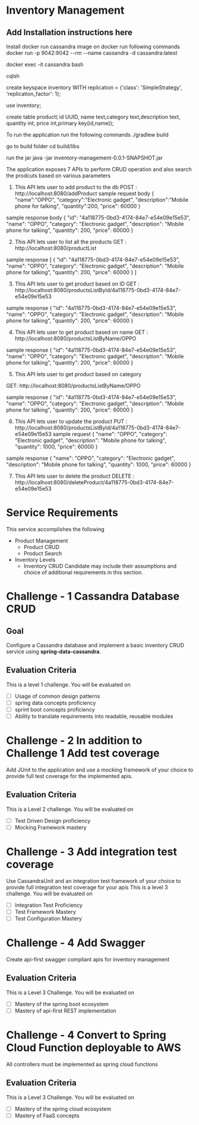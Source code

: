 # Inventory Management

## Add Installation instructions here
 Install docker 
 run cassandra image on docker 
 run following commands
 docker run -p 9042:9042 --rm --name cassandra -d cassandra:latest
 
 docker exec -it cassandra bash
 
 cqlsh
 
 create keyspace inventory WITH replication = {'class': 'SimpleStrategy', 'replication_factor': 1};
 
 use inventory;
 
 create table product( id UUID, name text,category text,description text, quantity int, price int,primary key(id,name));
 
 To run the application run the following commands
 ./gradlew build
 
 go to build folder 
 cd build/libs
 
 run the jar 
 java -jar inventory-management-0.0.1-SNAPSHOT.jar
 
 The application exposes 7 APIs to perform CRUD operation and also search the prodcuts based on various parameters 
 
 1) This API lets user to add product to the db
 POST :  http://localhost:8080/addProduct 
 sample request body 
 {
           "name":"OPPO",
           "category":"Electronic gadget",
           "description":"Mobile phone for talking",
           "quantity":200,
           "price": 60000
 }
 
 sample response body
 {
     "id": "4a118775-0bd3-4174-84e7-e54e09e15e53",
     "name": "OPPO",
     "category": "Electronic gadget",
     "description": "Mobile phone for talking",
     "quantity": 200,
     "price": 60000
 }
 
 2) This API lets user to list all the products 
 GET : http://localhost:8080/productList
 
 sample response 
 [
     {
         "id": "4a118775-0bd3-4174-84e7-e54e09e15e53",
         "name": "OPPO",
         "category": "Electronic gadget",
         "description": "Mobile phone for talking",
         "quantity": 200,
         "price": 60000
     }
 ]
 
 3) This API lets user to get product based on ID
 GET : http://localhost:8080/productsListById/4a118775-0bd3-4174-84e7-e54e09e15e53
 
 sample response 
 {
     "id": "4a118775-0bd3-4174-84e7-e54e09e15e53",
     "name": "OPPO",
     "category": "Electronic gadget",
     "description": "Mobile phone for talking",
     "quantity": 200,
     "price": 60000
 }
 
 4) This API lets user to get product based on name 
 GET : http://localhost:8080/productsListByName/OPPO
 
 sample response 
 {
      "id": "4a118775-0bd3-4174-84e7-e54e09e15e53",
      "name": "OPPO",
      "category": "Electronic gadget",
      "description": "Mobile phone for talking",
      "quantity": 200,
      "price": 60000
  }
 
 5) This API lets user to get product based on category 
  
  GET: http://localhost:8080/productsListByName/OPPO
 
 sample response 
 {
     "id": "4a118775-0bd3-4174-84e7-e54e09e15e53",
     "name": "OPPO",
     "category": "Electronic gadget",
     "description": "Mobile phone for talking",
     "quantity": 200,
     "price": 60000
 }
 
 6) This API lets user to update the product 
 PUT : http://localhost:8080/productsListById/4a118775-0bd3-4174-84e7-e54e09e15e53
 sample request
 {
    "name": "OPPO",
    "category": "Electronic gadget",
    "description": "Mobile phone for talking",
    "quantity": 1000,
    "price": 60000
 }
 
 sample response
 {
    "name": "OPPO",
    "category": "Electronic gadget",
    "description": "Mobile phone for talking",
    "quantity": 1000,
    "price": 60000
 }
 
 7) This API lets user to delete the product
 DELETE : http://localhost:8080/deleteProduct/4a118775-0bd3-4174-84e7-e54e09e15e53
 

# Service Requirements
This service accomplishes the following 
* Product Management
  - Product CRUD
  - Product Search
* Inventory Levels
  - Inventory CRUD
Candidate may include their assumptions and choice of additional requirements in this section.
# Challenge - 1 Cassandra Database CRUD

## Goal

Configure a Cassandra database and implement a basic inventory CRUD service using **spring-data-cassandra**.

## Evaluation Criteria
This is a level 1 challenge. You will be evaluated on 
- [ ] Usage of common design patterns
- [ ] spring data concepts proficiency
- [ ] sprint boot concepts proficiency
- [ ] Ability to translate requirements into readable, reusable modules

# Challenge - 2 In addition to Challenge 1 Add test coverage
Add JUnit to the application and use a mocking framework of your choice to provide full test coverage for the implemented apis.

## Evaluation Criteria
This is a Level 2 challenge. You will be evaluated on 
- [ ] Test Driven Design proficiency 
- [ ] Mocking Framework mastery

# Challenge - 3 Add integration test coverage
Use CassandraUnit and an integration test framework of your choice to provide full integration test coverage for your apis
This is a level 3 challenge. You will be evaluated on
 - [ ]  Integration Test Proficiency
 - [ ]  Test Framework Mastery
 - [ ]  Test Configuration Mastery

# Challenge - 4 Add Swagger
Create api-first swagger compliant apis for inventory management

## Evaluation Criteria
This is a Level 3 Challenge. You will be evaluated on 
- [ ] Mastery of the spring boot ecosystem
- [ ] Mastery of api-first REST implementation

# Challenge - 4 Convert to Spring Cloud Function deployable to AWS
All controllers must be implemented as spring cloud functions

## Evaluation Criteria
This is a Level 3 Challenge. You will be evaluated on 
- [ ] Mastery of the spring cloud ecosystem
- [ ] Mastery of FaaS concepts

